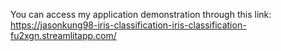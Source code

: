 You can access my application demonstration through this link: https://jasonkung98-iris-classification-iris-classification-fu2xgn.streamlitapp.com/
